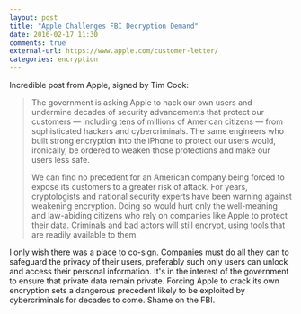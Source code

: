 ```yaml
---
layout: post
title: "Apple Challenges FBI Decryption Demand"
date: 2016-02-17 11:30
comments: true
external-url: https://www.apple.com/customer-letter/
categories: encryption
---
```


Incredible post from Apple, signed by Tim Cook:

> The government is asking Apple to hack our own users and undermine decades
> of security advancements that protect our customers — including tens of
> millions of American citizens — from sophisticated hackers and
> cybercriminals. The same engineers who built strong encryption into the
> iPhone to protect our users would, ironically, be ordered to weaken those
> protections and make our users less safe.
>
> We can find no precedent for an American company being forced to expose its
> customers to a greater risk of attack. For years, cryptologists and national
> security experts have been warning against weakening encryption. Doing so
> would hurt only the well-meaning and law-abiding citizens who rely on
> companies like Apple to protect their data. Criminals and bad actors will
> still encrypt, using tools that are readily available to them.

I only wish there was a place to co-sign. Companies must do all they can to
safeguard the privacy of their users, preferably such only users can unlock
and access their personal information. It's in the interest of the government
to ensure that private data remain private. Forcing Apple to crack its own
encryption sets a dangerous precedent likely to be exploited by
cybercriminals for decades to come. Shame on the FBI.

